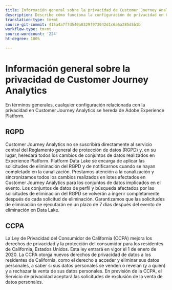 ```yaml
---
title: Información general sobre la privacidad de Customer Journey Analytics
description: Describe cómo funciona la configuración de privacidad en Customer Journey Analytics.
translation-type: tm+mt
source-git-commit: 415a4a7f7d540a0329f973042d1c6a6a285d5b1b
workflow-type: tm+mt
source-wordcount: '224'
ht-degree: 100%

---
```



# Información general sobre la privacidad de Customer Journey Analytics

En términos generales, cualquier configuración relacionada con la privacidad en Customer Journey Analytics se hereda de Adobe Experience Platform.

## RGPD

Customer Journey Analytics no se suscribirá directamente al servicio central del Reglamento general de protección de datos (RGPD) y, en su lugar, heredará todos los cambios de conjuntos de datos realizados en Experience Platform. Platform Data Lake se encarga de aplicar las solicitudes de eliminación del RGPD y de notificarnos cuando se hayan completado en la canalización. Prestamos atención a la canalización y sincronizamos todos los cambios realizados en lotes afectados en Customer Journey Analytics para los conjuntos de datos implicados en el evento. Los conjuntos de datos de perfil y búsqueda afectados por las solicitudes de eliminación del RGPD se volverán a ingerir completamente después de cada solicitud de eliminación. Garantizamos que las solicitudes de eliminación se ejecutarán en un plazo de 7 días después del evento de eliminación en Data Lake.

## CCPA

La Ley de Privacidad del Consumidor de California (CCPA) mejora los derechos de privacidad y la protección del consumidor para los residentes de California, Estados Unidos. Esta ley entrará en vigor el 1 de enero de 2020.
La CCPA otorga nuevos derechos de privacidad de datos a los residentes de California, como el derecho a acceder y eliminar sus datos personales, a saber si sus datos personales se venden o revelan (y a quién) y a rechazar la venta de sus datos personales.
En previsión de la CCPA, el Servicio de privacidad aceptará las solicitudes de exclusión de la venta de datos personales.
